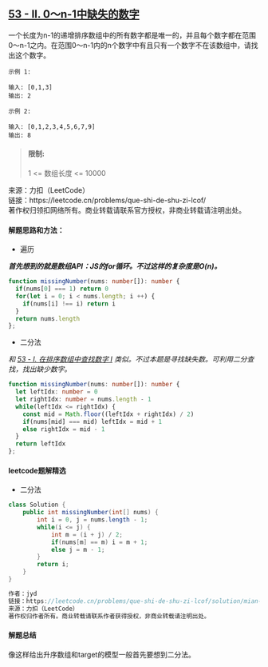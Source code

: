 ## [53 - II. 0～n-1中缺失的数字](https://leetcode.cn/problems/que-shi-de-shu-zi-lcof/)

<p>
一个长度为n-1的递增排序数组中的所有数字都是唯一的，并且每个数字都在范围0～n-1之内。在范围0～n-1内的n个数字中有且只有一个数字不在该数组中，请找出这个数字。
</p>

```
示例 1: 

输入: [0,1,3]
输出: 2
```

```
示例 2: 

输入: [0,1,2,3,4,5,6,7,9]
输出: 8
```

> #### 限制:
>
> 1 <= 数组长度 <= 10000

<p style="font-size: 14px">
来源：力扣（LeetCode） <br>
链接：https://leetcode.cn/problems/que-shi-de-shu-zi-lcof/ <br>
著作权归领扣网络所有。商业转载请联系官方授权，非商业转载请注明出处。
</p>

#### 解题思路和方法：
- 遍历

**_首先想到的就是数组API：JS的for循环。不过这样的复杂度是O(n)。_**

```typescript
function missingNumber(nums: number[]): number {
  if(nums[0] === 1) return 0
  for(let i = 0; i < nums.length; i ++) {
    if(nums[i] !== i) return i
  }
  return nums.length
};
```

- 二分法

*_和 [53 - I. 在排序数组中查找数字 I](../剑指Offer/53-I.在排序数组中查找数字I.md) 类似。不过本题是寻找缺失数。可利用二分查找，找出缺少数字。_*

```typescript
function missingNumber(nums: number[]): number {
  let leftIdx: number = 0
  let rightIdx: number = nums.length - 1
  while(leftIdx <= rightIdx) {
    const mid = Math.floor((leftIdx + rightIdx) / 2)
    if(nums[mid] === mid) leftIdx = mid + 1
    else rightIdx = mid - 1
  }
  return leftIdx
};
```

#### leetcode题解精选
- 二分法

```java
class Solution {
    public int missingNumber(int[] nums) {
        int i = 0, j = nums.length - 1;
        while(i <= j) {
            int m = (i + j) / 2;
            if(nums[m] == m) i = m + 1;
            else j = m - 1;
        }
        return i;
    }
}

作者：jyd
链接：https://leetcode.cn/problems/que-shi-de-shu-zi-lcof/solution/mian-shi-ti-53-ii-0n-1zhong-que-shi-de-shu-zi-er-f/
来源：力扣（LeetCode）
著作权归作者所有。商业转载请联系作者获得授权，非商业转载请注明出处。
```

#### 解题总结
像这样给出升序数组和target的模型一般首先要想到二分法。

